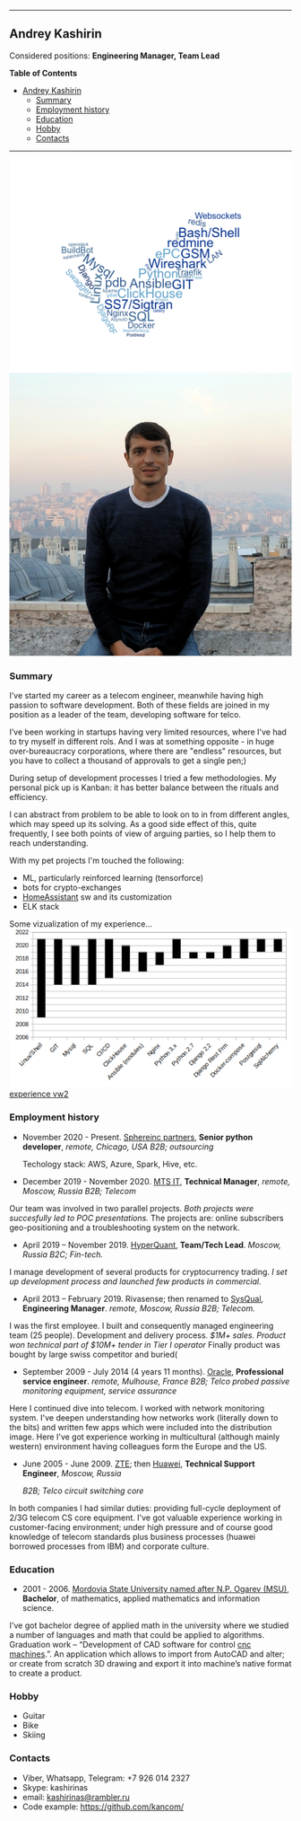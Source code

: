 -----------------------------------------------------------

## Andrey Kashirin

Considered positions: **Engineering Manager, Team Lead**

<!-- markdown-toc start - Don't edit this section. Run M-x markdown-toc-refresh-toc -->
**Table of Contents**

- [Andrey Kashirin](#andrey-kashirin)
    - [Summary](#summary)
    - [Employment history](#employment-history)
    - [Education](#education)
    - [Hobby](#hobby)
    - [Contacts](#contacts)

<!-- markdown-toc end -->

  
-----------------------------------------------------------

![technologies tags](/tags.png)
![photo](/photo.jpg)
### Summary

I’ve started my career as a telecom engineer, meanwhile having high
passion to software development. Both of these fields are joined in my
position as a leader of the team, developing software for telco.

I’ve been working in startups having very limited resources, where I've 
had to try myself in different rols.
And I was at something opposite - in huge over-bureaucracy corporations, 
where there are "endless" resources, but you have to collect a thousand of
approvals to get a single pen;)

During setup of development processes I tried a few methodologies. 
My personal pick up is Kanban: it has better balance between the rituals and efficiency.

I can abstract from problem to be able to look on to in from different
angles, which may speed up its solving. As a good side effect of this,
quite frequently, I see both points of view of arguing parties, so I
help them to reach understanding.

With my pet projects I'm touched the following:
  * ML, particularly reinforced learning (tensorforce)
  * bots for crypto-exchanges
  * [HomeAssistant](https://www.home-assistant.io/) sw and its customization
  * ELK stack

Some vizualization of my experience...
![experience vw1](/experience.png)
[experience vw2](https://docs.google.com/spreadsheets/d/e/2PACX-1vSiVkC537m0jNazMRA9AXEH8LT9ofnPeMlPtrQ3mBpHLbYM6Uci6IrMboOI_x9_wc2FOGT3vX0PPBJ7/pubchart?oid=1095017382&format=interactive)


### Employment history

-   November 2020 - Present. [Sphereinc partners](https://www.sphereinc.com), 
    **Senior python developer**, *remote, Chicago, USA*
    *B2B; outsourcing*
    
    Techology stack: AWS, Azure, Spark, Hive, etc.

-   December 2019 - November 2020. [MTS IT](https://mts.ru), 
    **Technical Manager**, *remote, Moscow, Russia*
    *B2B; Telecom*

Our team was involved in two parallel projects. *Both projects were succesfully led to POC presentations.*
The projects are: online subscribers geo-positioning and a troubleshooting system on the network.

-   April 2019 – November 2019. [HyperQuant](https://hyperquant.net), 
    **Team/Tech Lead**. *Moscow, Russia*
    *B2C; Fin-tech.*

I manage development of several products for cryptocurrency trading. *I set up development process and launched few products in commercial.*

-   April 2013 – February 2019. Rivasense; then renamed to [SysQual](http://sysqual.net/), 
    **Engineering Manager**. *remote, Moscow, Russia*
    *B2B; Telecom.*

I was the first employee. I built and consequently managed engineering team (25 people). Development and delivery process.
*$1M+ sales. Product won technical part of $10M+ tender in Tier I operator*
Finally product was bought by large swiss competitor and buried(

-   September 2009 - July 2014 (4 years 11 months). [Oracle](https://www.oracle.com/industries/communications/solutions.html),
    **Professional service engineer**. *remote, Mulhouse, France*
    *B2B; Telco probed passive monitoring equipment, service assurance*

Here I continued dive into telecom. I worked with network monitoring
system. I've deepen understanding how networks work (literally down to
the bits) and written few apps which were included into the distribution
image. Here I've got experience working in multicultural (although
mainly western) environment having colleagues form the Europe and the
US.

-   June 2005 - June 2009. [ZTE](https://www.zte.com.cn/global/); then [Huawei](https://www.huawei.com/), 
    **Technical Support Engineer**, *Moscow, Russia*

    *B2B; Telco circuit switching core*

In both companies I had similar duties: providing full-cycle deployment
of 2/3G telecom CS core equipment. I've got valuable experience working
in customer-facing environment; under high pressure and of course good
knowledge of telecom standards plus business processes (huawei borrowed
processes from IBM) and corporate culture.

### Education

-   2001 - 2006. [Mordovia State University named after N.P. Ogarev (MSU)](https://www.mrsu.ru/en/), 
    **Bachelor**, of mathematics, applied mathematics and information science.

I've got bachelor degree of applied math in the university where we
studied a number of languages and math that could be applied to
algorithms. Graduation work – “Development of CAD software for control
[cnc machines](https://en.wikipedia.org/wiki/Numerical_control).”. An
application which allows to import from AutoCAD and alter; or create
from scratch 3D drawing and export it into machine’s native format to
create a product.

### Hobby

-   Guitar
-   Bike
-   Skiing

### Contacts

* Viber, Whatsapp, Telegram: +7 926 014 2327
* Skype: kashirinas
* email: kashirinas@rambler.ru
* Code example: https://github.com/kancom/
